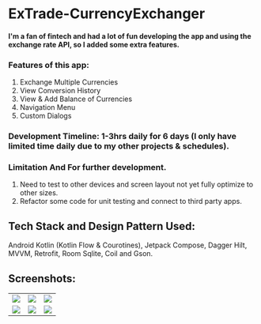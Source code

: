 # ExTrade-CurrencyExchanger

#### I'm a fan of fintech and had a lot of fun developing the app and using the exchange rate API, so I added some extra features.

### Features of this app:
1. Exchange Multiple Currencies
2. View Conversion History
3. View & Add Balance of Currencies
4. Navigation Menu
5. Custom Dialogs

### Development Timeline: 1-3hrs daily for 6 days (I only have limited time daily due to my other projects & schedules).

### Limitation And For further development.
1. Need to test to other devices and screen layout not yet fully optimize to other sizes.
2. Refactor some code for unit testing and connect to third party apps.

## Tech Stack and Design Pattern Used:
 
 Android Kotlin (Kotlin Flow & Courotines), Jetpack Compose, Dagger Hilt, MVVM, Retrofit, Room Sqlite, Coil and Gson.  

## Screenshots:
 
<table>
 <tr>
    <td><img src="https://user-images.githubusercontent.com/105339727/181698040-5152f23e-7d86-4cf2-b1e7-5a5419a07ea9.jpg"></td>
    <td><img src="https://user-images.githubusercontent.com/105339727/181698504-741559ac-45d1-4b8b-a73d-30d046e5ce80.jpg"></td>
     <td><img src="https://user-images.githubusercontent.com/105339727/181698654-f87db622-a1bf-4f1f-af0b-de5abc16b150.jpg"></td>
  
  </tr>
 <tr> </tr>
  <tr>
    <td><img src="https://user-images.githubusercontent.com/105339727/181698779-8fc31406-942d-4e77-9887-e7585978ac38.jpg"></td>
     <td><img src="https://user-images.githubusercontent.com/105339727/181698849-429db68b-b766-42d3-8a1f-72d3de13e135.jpg"></td>
    <td><img src="https://user-images.githubusercontent.com/105339727/181698927-1c33873a-4dd2-4aa9-8b7a-78856567ef95.jpg"></td>
  </tr>
  
 </table>

